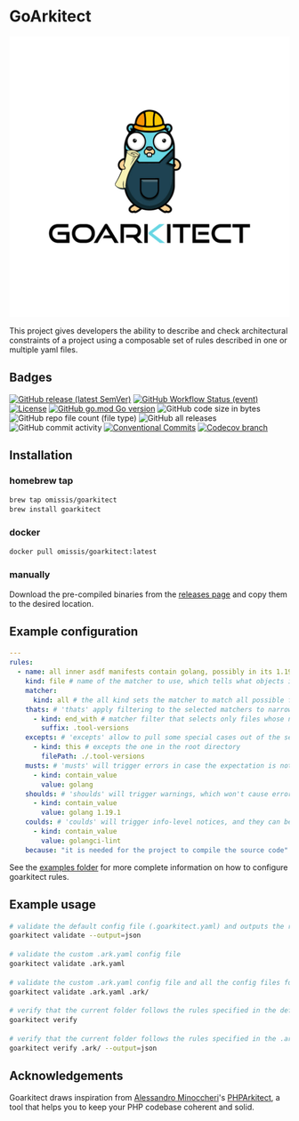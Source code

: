 # GoArkitect

<p align="center">
<img src="docs/assets/goarkitect.logo.jpg" alt="crkitect" title="goarkitect" />
</p>

This project gives developers the ability to describe and check  architectural constraints of a project using a composable set of rules described in one or multiple yaml files.

## Badges
[![GitHub release (latest SemVer)](https://img.shields.io/github/v/release/omissis/goarkitect?style=for-the-badge)](https://github.com/omissis/goarkitect/releases/latest)
[![GitHub Workflow Status (event)](https://img.shields.io/github/workflow/status/omissis/goarkitect/development?style=for-the-badge)](https://github.com/omissis/goarkitect/actions?workflow=development)
[![License](https://img.shields.io/github/license/omissis/goarkitect?style=for-the-badge)](/LICENSE.md)
[![GitHub go.mod Go version](https://img.shields.io/github/go-mod/go-version/omissis/goarkitect?style=for-the-badge)](https://tip.golang.org/doc/go1.19)
![GitHub code size in bytes](https://img.shields.io/github/languages/code-size/omissis/goarkitect?style=for-the-badge)
![GitHub repo file count (file type)](https://img.shields.io/github/directory-file-count/omissis/goarkitect?style=for-the-badge)
![GitHub all releases](https://img.shields.io/github/downloads/omissis/goarkitect/total?style=for-the-badge)
![GitHub commit activity](https://img.shields.io/github/commit-activity/y/omissis/goarkitect?style=for-the-badge)
[![Conventional Commits](https://img.shields.io/badge/Conventional%20Commits-1.0.0-yellow.svg?style=for-the-badge)](https://conventionalcommits.org)
[![Codecov branch](https://img.shields.io/codecov/c/github/omissis/goarkitect/main.svg?style=for-the-badge)](https://codecov.io/gh/omissis/goarkitect)

## Installation

### homebrew tap

```bash
brew tap omissis/goarkitect
brew install goarkitect
```

### docker

```bash
docker pull omissis/goarkitect:latest
```

### manually

Download the pre-compiled binaries from the [releases page](https://github.com/omissis/goarkitect/releases) and copy them to the desired location.

## Example configuration

```yaml
---
rules:
  - name: all inner asdf manifests contain golang, possibly in its 1.19.1 version  # name of the rule, it should tell what the rule is about
    kind: file # name of the matcher to use, which tells what objects it will operate on
    matcher:
      kind: all # the all kind sets the matcher to match all possible files, which will be narrowed down below
    thats: # 'thats' apply filtering to the selected matchers to narrow down the files to operate on
      - kind: end_with # matcher filter that selects only files whose name ends with .tool-versions"
        suffix: .tool-versions
    excepts: # 'excepts' allow to pull some special cases out of the set of file determined by the 'thats' filters
      - kind: this # excepts the one in the root directory
        filePath: ./.tool-versions
    musts: # 'musts' will trigger errors in case the expectation is not respected, which in turn will have goarkitect to exit with status code 1
      - kind: contain_value
        value: golang
    shoulds: # 'shoulds' will trigger warnings, which won't cause error status codes on exit
      - kind: contain_value
        value: golang 1.19.1
    coulds: # 'coulds' will trigger info-level notices, and they can be seen as suggestions
      - kind: contain_value
        value: golangci-lint
    because: "it is needed for the project to compile the source code" # reason for the rule to exists
```

See the [examples folder](./examples/) for more complete information on how to configure goarkitect rules.

## Example usage

```sh
# validate the default config file (.goarkitect.yaml) and outputs the result in json
goarkitect validate --output=json

# validate the custom .ark.yaml config file
goarkitect validate .ark.yaml

# validate the custom .ark.yaml config file and all the config files found in the .ark/ folder
goarkitect validate .ark.yaml .ark/

# verify that the current folder follows the rules specified in the default config file (.goarkitect.yaml)
goarkitect verify

# verify that the current folder follows the rules specified in the .ark/ folder and outputs the result in json
goarkitect verify .ark/ --output=json
```

## Acknowledgements

Goarkitect draws inspiration from [Alessandro Minoccheri](https://alessandrominoccheri.github.io)'s [PHPArkitect](https://github.com/phparkitect/arkitect), a tool that helps you to keep your PHP codebase coherent and solid.
